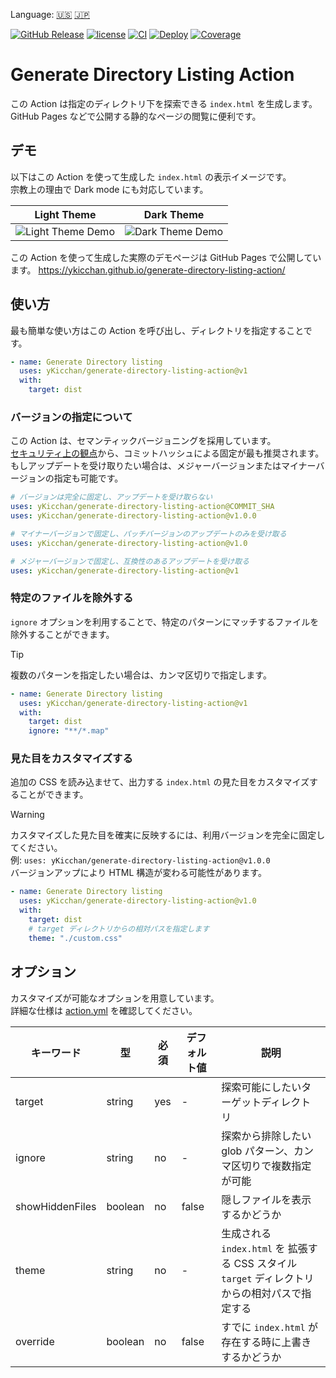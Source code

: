 Language: [🇺🇸](./README.md) [🇯🇵](./README.ja.md)

[![GitHub Release](https://img.shields.io/github/v/release/yKicchan/generate-directory-listing-action)](https://github.com/yKicchan/generate-directory-listing-action/releases)
[![license](https://img.shields.io/github/license/yKicchan/generate-directory-listing-action)](https://github.com/yKicchan/generate-directory-listing-action/blob/main/LICENSE)
[![CI](https://github.com/yKicchan/generate-directory-listing-action/actions/workflows/ci.yml/badge.svg)](https://github.com/yKicchan/generate-directory-listing-action/actions/workflows/ci.yml)
[![Deploy](https://github.com/yKicchan/generate-directory-listing-action/actions/workflows/deploy.yml/badge.svg)](https://github.com/yKicchan/generate-directory-listing-action/actions/workflows/deploy.yml)
[![Coverage](https://ykicchan.github.io/generate-directory-listing-action/coverage/badge.svg)](https://ykicchan.github.io/generate-directory-listing-action/coverage)

# Generate Directory Listing Action

この Action は指定のディレクトリ下を探索できる `index.html` を生成します。  
GitHub Pages などで公開する静的なページの閲覧に便利です。

## デモ

以下はこの Action を使って生成した `index.html` の表示イメージです。  
宗教上の理由で Dark mode にも対応しています。

| Light Theme | Dark Theme |
| --- | --- |
| ![Light Theme Demo](https://github.com/user-attachments/assets/12db5a6a-4b25-45dd-aab6-eac3163e4d10) | ![Dark Theme Demo](https://github.com/user-attachments/assets/db7691a9-8e37-47ac-920f-aa0b4e634b99) |

この Action を使って生成した実際のデモページは GitHub Pages で公開しています。
https://ykicchan.github.io/generate-directory-listing-action/

## 使い方

最も簡単な使い方はこの Action を呼び出し、ディレクトリを指定することです。

```yml
- name: Generate Directory listing
  uses: yKicchan/generate-directory-listing-action@v1
  with:
    target: dist
```

### バージョンの指定について

この Action は、セマンティックバージョニングを採用しています。  
[セキュリティ上の観点](https://docs.github.com/ja/actions/security-for-github-actions/security-guides/security-hardening-for-github-actions)から、コミットハッシュによる固定が最も推奨されます。  
もしアップデートを受け取りたい場合は、メジャーバージョンまたはマイナーバージョンの指定も可能です。

```yml
# バージョンは完全に固定し、アップデートを受け取らない
uses: yKicchan/generate-directory-listing-action@COMMIT_SHA
uses: yKicchan/generate-directory-listing-action@v1.0.0

# マイナーバージョンで固定し、パッチバージョンのアップデートのみを受け取る
uses: yKicchan/generate-directory-listing-action@v1.0

# メジャーバージョンで固定し、互換性のあるアップデートを受け取る
uses: yKicchan/generate-directory-listing-action@v1
```

### 特定のファイルを除外する

`ignore` オプションを利用することで、特定のパターンにマッチするファイルを除外することができます。

> [!tip]
> 複数のパターンを指定したい場合は、カンマ区切りで指定します。

```yml
- name: Generate Directory listing
  uses: yKicchan/generate-directory-listing-action@v1
  with:
    target: dist
    ignore: "**/*.map"
```

### 見た目をカスタマイズする

追加の CSS を読み込ませて、出力する `index.html` の見た目をカスタマイズすることができます。

> [!warning]
> カスタマイズした見た目を確実に反映するには、利用バージョンを完全に固定してください。  
> 例: `uses: yKicchan/generate-directory-listing-action@v1.0.0`  
> バージョンアップにより HTML 構造が変わる可能性があります。

```yml
- name: Generate Directory listing
  uses: yKicchan/generate-directory-listing-action@v1.0
  with:
    target: dist
    # target ディレクトリからの相対パスを指定します
    theme: "./custom.css"
```

## オプション

カスタマイズが可能なオプションを用意しています。  
詳細な仕様は [action.yml](./action.yml) を確認してください。

| キーワード | 型 | 必須 | デフォルト値 | 説明 |
| --- | --- | --- | --- | --- |
| target | string | yes | - | 探索可能にしたいターゲットディレクトリ |
| ignore | string | no | - | 探索から排除したい glob パターン、カンマ区切りで複数指定が可能 |
| showHiddenFiles | boolean | no | false | 隠しファイルを表示するかどうか |
| theme | string | no | - | 生成される `index.html` を 拡張する CSS スタイル<br>`target` ディレクトリからの相対パスで指定する |
| override | boolean | no | false | すでに `index.html` が存在する時に上書きするかどうか |
